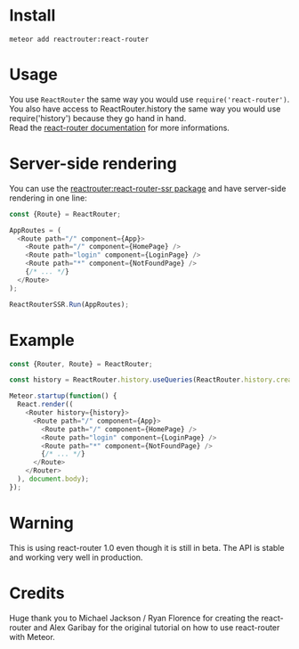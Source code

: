# Install
`meteor add reactrouter:react-router`

# Usage
You use `ReactRouter` the same way you would use `require('react-router')`.<br />
You also have access to ReactRouter.history the same way you would use require('history') because they go hand in hand.<br />
Read the [react-router documentation](http://rackt.github.io/react-router/tags/v1.0.0-beta4.html) for more informations.

# Server-side rendering
You can use the [reactrouter:react-router-ssr package](https://atmospherejs.com/reactrouter/react-router-ssr) and have server-side rendering in one line:

```javascript
const {Route} = ReactRouter;

AppRoutes = (
  <Route path="/" component={App}>
    <Route path="/" component={HomePage} />
    <Route path="login" component={LoginPage} />
    <Route path="*" component={NotFoundPage} />
    {/* ... */}
  </Route>
);

ReactRouterSSR.Run(AppRoutes);
```

# Example
```javascript
const {Router, Route} = ReactRouter;

const history = ReactRouter.history.useQueries(ReactRouter.history.createHistory)()

Meteor.startup(function() {
  React.render((
    <Router history={history}>
      <Route path="/" component={App}>
        <Route path="/" component={HomePage} />
        <Route path="login" component={LoginPage} />
        <Route path="*" component={NotFoundPage} />
        {/* ... */}
      </Route>
    </Router>
  ), document.body);
});
```

# Warning
This is using react-router 1.0 even though it is still in beta. The API is stable and working very well in production.

# Credits
Huge thank you to Michael Jackson / Ryan Florence for creating the react-router and Alex Garibay for the original tutorial on how to use react-router with Meteor.
